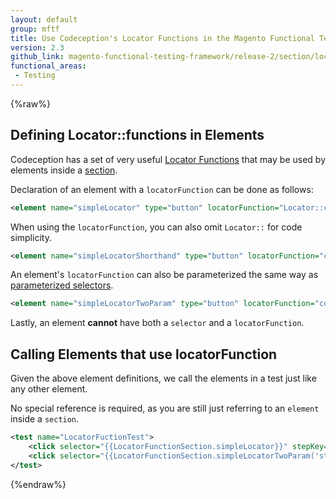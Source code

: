 ```yaml
---
layout: default
group: mftf
title: Use Codeception's Locator Functions in the Magento Functional Testing Framework (release 2)
version: 2.3
github_link: magento-functional-testing-framework/release-2/section/locator-functions.md
functional_areas:
 - Testing
---
```


{%raw%}

## Defining Locator::functions in Elements

Codeception has a set of very useful [Locator Functions] that may be used by elements inside a [section].

Declaration of an element with a `locatorFunction` can be done as follows:
```xml
<element name="simpleLocator" type="button" locatorFunction="Locator::contains('label', 'Name')"/>
```

When using the `locatorFunction`, you can also omit `Locator::` for code simplicity.

```xml
<element name="simpleLocatorShorthand" type="button" locatorFunction="contains('label', 'Name')"/>
```

An element's `locatorFunction` can also be parameterized the same way as [parameterized selectors].

```xml
<element name="simpleLocatorTwoParam" type="button" locatorFunction="contains({{arg1}}, {{arg2}})" parameterized="true"/>
```

Lastly, an element **cannot** have both a `selector` and a `locatorFunction`.

## Calling Elements that use locatorFunction

Given the above element definitions, we call the elements in a test just like any other element.

No special reference is required, as you are still just referring to an `element` inside a `section`.

```xml
<test name="LocatorFuctionTest">
    <click selector="{{LocatorFunctionSection.simpleLocator}}" stepKey="SimpleLocator"/>
    <click selector="{{LocatorFunctionSection.simpleLocatorTwoParam('string1', 'string2')}}" stepKey="TwoParamLiteral"/>
</test>
```

{%endraw%}


<!-- LINK DEFINITIONS -->

<!-- Internal -->

[section]: ../section.html
[parameterized selectors]: ./parameterized-selectors.html

<!-- External -->
[Locator Functions]: http://codeception.com/docs/reference/Locator